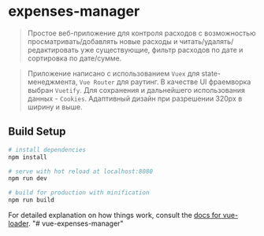 # expenses-manager

> Простое веб-приложение для контроля расходов с возможностью просматривать/добавлять новые расходы и читать/удалять/редактировать уже существующие,  фильтр расходов по дате и сортировка по дате/сумме.

>Приложение написано с использованием `Vuex` для state-менеджмента, `Vue Router` для раутинг. В качестве UI фраемворка выбран `Vuetify`. Для сохранения и дальнейшего использования данных - `Cookies`. Адаптивный дизайн при разрешении 320px в ширину и выше.

## Build Setup

``` bash
# install dependencies
npm install

# serve with hot reload at localhost:8080
npm run dev

# build for production with minification
npm run build
```

For detailed explanation on how things work, consult the [docs for vue-loader](http://vuejs.github.io/vue-loader).
"# vue-expenses-manager" 
